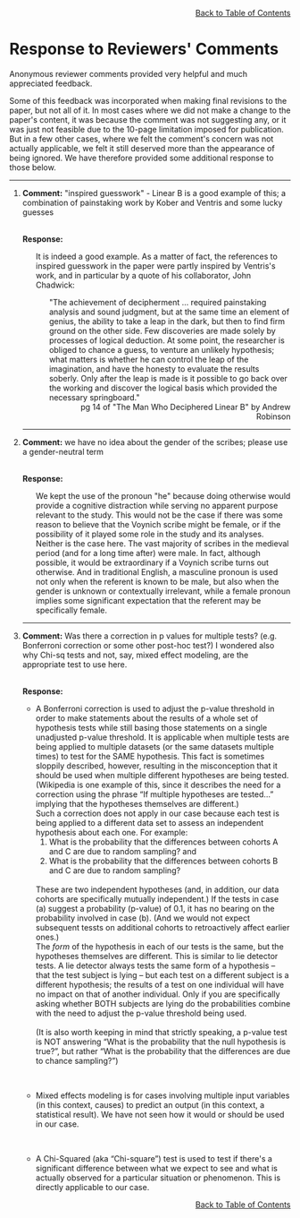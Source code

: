 
<div align="right">

[Back to Table of Contents](README.md#Table-of-Contents)

</div>

# Response to Reviewers' Comments

Anonymous reviewer comments provided very helpful 
and much appreciated feedback.

Some of this feedback was incorporated when making  final 
revisions to the 
paper, but not all of it. In most cases where we did not make 
a change to the paper's
content, it was because the comment was not suggesting any, or 
it was just not feasible due to the 10-page limitation imposed 
for publication. 
But in a few other cases, where we felt the comment's concern 
was not actually applicable, we felt it still deserved more than 
the appearance of 
being ignored. We have therefore provided some additional response to those below.

------

<ol>
<li><b>Comment:</b> "inspired guesswork" - Linear B is a good example of this;
a combination of painstaking work by Kober and Ventris and some lucky guesses<br>
<br>
<p>
<b>Response:</b> 
<br>
<ul>
It is indeed a good example. As a matter of fact, 
the references to inspired guesswork in the paper 
were partly inspired by Ventris's work, and in particular by
a quote of his collaborator, John Chadwick:
<ul>"The achievement of decipherment … required 
painstaking analysis and sound judgment, but at the same 
time an element of genius, the ability to take a leap in the 
dark, but then to find firm ground on the other side. Few 
discoveries are made solely by processes of logical deduction. 
At some point, the researcher is obliged to chance a guess, 
to venture an unlikely hypothesis; what matters is whether he 
can control the leap of the imagination, and have the honesty 
to evaluate the results soberly. Only after the leap is made 
is it possible to go back over the working and discover the 
logical basis which provided the necessary springboard."<br>
 <div align="right">pg 14 of "The Man Who Deciphered Linear B" by Andrew Robinson</div>
</ul>
</ul>

------

<li><b>Comment:</b> we have no idea about the gender of the scribes; 
please use a gender-neutral term
<p>
<br>
<b>Response:</b> 
<br>
<ul>
We kept the use of the pronoun "he" because doing otherwise would provide a cognitive distraction while 
serving no apparent purpose relevant to the study. 
This would not be the case if there was some reason to believe that the Voynich scribe might be female, or if 
the possibility of it played
some role in the study and its analyses.  Neither is the case here.
The vast majority of scribes in the medieval period  (and for a long time after) 
were male. In fact, although possible, it would be extraordinary if a Voynich scribe turns out otherwise. 
And in traditional English, a masculine pronoun is used not only
when the referent is known to be male, but also when the gender is unknown or 
contextually irrelevant, while a female pronoun implies some significant expectation that the 
referent may be specifically female.
</ul>

------

<li><b>Comment:</b> Was there a correction in p values for multiple tests? 
(e.g. Bonferroni correction or some other post-hoc test?) I wondered 
also why Chi-sq tests and not, say, mixed effect modeling, are the 
appropriate test to use here.
<p>
<br>
<b>Response:</b> 
<p>
<ul><li>A Bonferroni correction is used to adjust the p-value threshold in order 
to make statements about the results of a whole set of hypothesis 
tests while still basing those statements on a single unadjusted 
p-value threshold. It is applicable when multiple tests are being 
applied to multiple datasets (or the same datasets multiple times) 
to test for  the SAME hypothesis. This fact is sometimes sloppily 
described, however, resulting in the misconception that it should be 
used when multiple different hypotheses are being tested. 
(Wikipedia is one example of this, since it describes the need 
for a correction using the 
phrase “If multiple hypotheses are tested…” implying that the hypotheses 
themselves are different.) 
<br>
Such a correction does not apply in our case because each test is 
being applied to a different data set to assess an independent 
hypothesis about each one. For example:
<ol>
<li>What is the probability that the differences between cohorts A and C are due to random sampling?  
and 
<li>What is the probability that the differences between cohorts B and C are due to random sampling?
</ol><br>
These are two independent hypotheses (and, in addition, our 
data cohorts are specifically mutually 
independent.) If the tests in case (a) suggest a 
probability (p-value) of 0.1, 
it has no bearing 
on the probability involved in case (b). 
(And we would not expect subsequent tessts on additional cohorts
to retroactively affect earlier ones.)
<br>
The <em>form</em> of the hypothesis in each of our tests is the same, but 
the hypotheses themselves are different. This is similar to lie detector
tests.
A lie detector always tests the same 
form of a hypothesis – that the test subject is lying – 
but each test on a different subject
is a different hypothesis; the results of a 
test on one individual will have no impact on that of another individual.  
Only if you are specifically asking whether BOTH subjects are lying do the 
probabilities combine with the need to adjust the p-value threshold being used.
<br><br>
(It is also worth keeping in mind that strictly speaking, 
a p-value test is NOT answering “What is the probability that 
the null hypothesis is true?”, but rather “What is the probability 
that the differences are due to chance sampling?”)
<p>

<br>
<li>Mixed effects modeling is for cases involving 
multiple  input variables (in this context, causes) to predict an 
output (in this context, a statistical result). We have not seen how it 
would or should be used in our case.
<p>
<br>
<li>A Chi-Squared (aka “Chi-square”) test is used to test if there's a 
significant difference between what we expect to see and what is actually observed for a particular situation or phenomenon. This is directly applicable to our case.





<div align="right">

[Back to Table of Contents](README.md#Table-of-Contents)

</div>